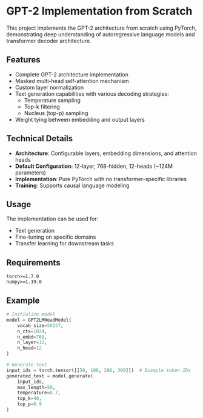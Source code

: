 # GPT-2 Implementation from Scratch

This project implements the GPT-2 architecture from scratch using PyTorch, demonstrating deep understanding of autoregressive language models and transformer decoder architecture.

## Features

- Complete GPT-2 architecture implementation
- Masked multi-head self-attention mechanism
- Custom layer normalization
- Text generation capabilities with various decoding strategies:
  - Temperature sampling
  - Top-k filtering
  - Nucleus (top-p) sampling
- Weight tying between embedding and output layers

## Technical Details

- **Architecture**: Configurable layers, embedding dimensions, and attention heads
- **Default Configuration**: 12-layer, 768-hidden, 12-heads (~124M parameters)
- **Implementation**: Pure PyTorch with no transformer-specific libraries
- **Training**: Supports causal language modeling

## Usage

The implementation can be used for:
- Text generation
- Fine-tuning on specific domains
- Transfer learning for downstream tasks

## Requirements

```
torch>=1.7.0
numpy>=1.19.0
```

## Example

```python
# Initialize model
model = GPT2LMHeadModel(
    vocab_size=50257,
    n_ctx=1024,
    n_embd=768,
    n_layer=12,
    n_head=12
)

# Generate text
input_ids = torch.tensor([[50, 100, 200, 300]])  # Example token IDs
generated_text = model.generate(
    input_ids,
    max_length=50,
    temperature=0.7,
    top_k=40,
    top_p=0.9
)
```